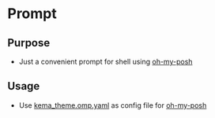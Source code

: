 # Prompt

## Purpose

- Just a convenient prompt for shell using [oh-my-posh](https://github.com/jandedobbeleer/oh-my-posh)

## Usage

- Use [kema_theme.omp.yaml](./kema_theme.omp.yaml) as config file for [oh-my-posh](https://github.com/jandedobbeleer/oh-my-posh)
